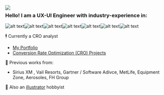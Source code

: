 
<img margin="10px" align="left" src="https://res.cloudinary.com/diuubtvqd/image/upload/v1741128820/Untitled_Artwork_3_y57hr2.gif">


### Hello! I am a UX-UI Engineer with industry-experience in:
![alt text](https://img.shields.io/badge/javascript-white?style=for-the-badge&logo=javascript)![alt text](https://img.shields.io/badge/typescript-white?style=for-the-badge&logo=typescript)![alt text](https://img.shields.io/badge/sass-white?style=for-the-badge&logo=sass)![alt text](https://img.shields.io/badge/react-white?style=for-the-badge&logo=react)![alt text](https://img.shields.io/badge/node-white?style=for-the-badge&logo=nodejs)![alt text](https://img.shields.io/badge/mysql-white?style=for-the-badge&logo=mysql)![alt text](https://img.shields.io/badge/java-white?style=for-the-badge&logo=java)

:business_suit_levitating: Currently a CRO analyst 
* [My Portfolio](https://lrizal.com)
* [Conversion Rate Optimization (CRO) Projects](https://www.beautiful.ai/player/-NfgrZuMA1yJ0Fusx0SZ/ELR)

:briefcase: Previous works from:
* Sirius XM , Vail Resorts, Gartner / Software Adivce, MetLife, Equipment Zone, Aerosoles, FH Group

:art: Also an [illustrator](https://cara.app/harimau) hobbyist 
